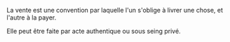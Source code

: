   
 La vente est une convention par laquelle l'un s'oblige à livrer une chose, et l'autre à la payer.  

  
 Elle peut être faite par acte authentique ou sous seing privé.  
